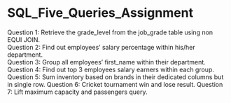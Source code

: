 # SQL_Five_Queries_Assignment <br>
Question 1: Retrieve the grade_level from the job_grade table using non EQUI JOIN. <br>
Question 2: Find out employees’ salary percentage within his/her department. <br>
Question 3: Group all employees’ first_name within their department.<br>
Question 4: Find out top 3 employees salary earners within each group. <br>
Question 5: Sum inventory based on brands in their dedicated columns but in single row.
Question 6: Cricket tournament win and lose result.
Question 7: Lift maximum capacity and passengers query.
